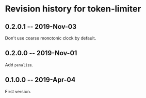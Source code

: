 # Revision history for token-limiter

## 0.2.0.1 -- 2019-Nov-03

Don't use coarse monotonic clock by default.

## 0.2.0.0 -- 2019-Nov-01

Add `penalize`.

## 0.1.0.0 -- 2019-Apr-04

First version.
